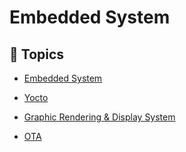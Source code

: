 # Embedded System

## 📝 Topics

- [Embedded System](Topics.md#embedded-system)

- [Yocto](Topics.md#yocto)

- [Graphic Rendering & Display System](Topics.md#graphic-rendering--display-system)

- [OTA](Topics.md#ota-over-the-air)
